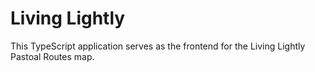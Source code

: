 # Living Lightly
This TypeScript application serves as the frontend for the Living Lightly Pastoal Routes map.
